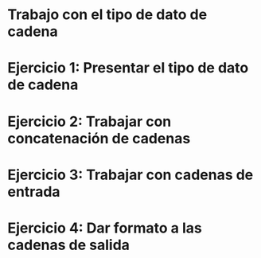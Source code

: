 # Trabajo con el tipo de dato de cadena


# Ejercicio 1: Presentar el tipo de dato de cadena
# Ejercicio 2: Trabajar con concatenación de cadenas
# Ejercicio 3: Trabajar con cadenas de entrada
# Ejercicio 4: Dar formato a las cadenas de salida
